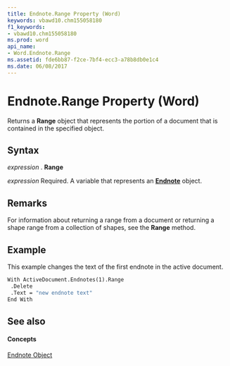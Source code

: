 ```yaml
---
title: Endnote.Range Property (Word)
keywords: vbawd10.chm155058180
f1_keywords:
- vbawd10.chm155058180
ms.prod: word
api_name:
- Word.Endnote.Range
ms.assetid: fde6bb87-f2ce-7bf4-ecc3-a78b8db0e1c4
ms.date: 06/08/2017
---
```



# Endnote.Range Property (Word)

Returns a  **Range** object that represents the portion of a document that is contained in the specified object.


## Syntax

 _expression_ . **Range**

 _expression_ Required. A variable that represents an **[Endnote](Word.Endnote.md)** object.


## Remarks

For information about returning a range from a document or returning a shape range from a collection of shapes, see the  **Range** method.


## Example

This example changes the text of the first endnote in the active document.


```vb
With ActiveDocument.Endnotes(1).Range 
 .Delete 
 .Text = "new endnote text" 
End With
```


## See also


#### Concepts


[Endnote Object](Word.Endnote.md)

